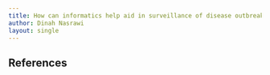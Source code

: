 ```yaml
---
title: How can informatics help aid in surveillance of disease outbreaks?
author: Dinah Nasrawi
layout: single
---
```


## References

